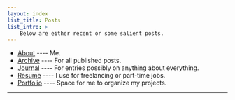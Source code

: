 ```yaml
---
layout: index
list_title: Posts
list_intro: >
    Below are either recent or some salient posts. 
---
```



- <a href="/about">About</a> ---- Me. 
- <a href='/archive'>Archive</a> ---- For all published posts.
- <a href="/journal">Journal</a> ---- For entries possibly on anything about everything.
- <a href="/resume.pdf">Resume</a> ---- I use for freelancing or part-time jobs.
- <a href="/portfolio">Portfolio</a> ---- Space for me to organize my projects.


<!-- 
<p>A few important tags: <a href="/archive/tag/literature/">Literature</a> — <a href="/archive/tag/poetry/">Poetry</a> — <a href="/archive/tag/computer-science/">Comp-Science</a> — <a href="/archive/tag/cinema/">Cinema</a></p>
 -->

<!-- <details class="small-details">
	<summary class="question">click for full tag-cloud</summary>
	<span class="answer">
	{%- include tag-cloud.html tags=site.tags -%}</span>
</details>
 -->
<hr style="margin-top: 2%; opacity: 1; margin-bottom: 2%;">